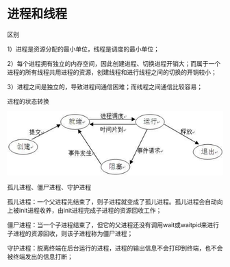 # 进程和线程

区别

1）进程是资源分配的最小单位，线程是调度的最小单位；

2）每个进程拥有独立的内存空间，因此创建进程、切换进程开销大；而属于一个进程的所有线程共用进程的资源，创建线程和进行线程之间的切换的开销较小；

3）进程之间是独立的，导致进程间通信困难；而线程之间通信比较容易；

进程的状态转换

![](../.gitbook/assets/进程状态转移.jpg)

孤儿进程、僵尸进程、守护进程

孤儿进程：一个父进程先结束了，则子进程就变成了孤儿进程。孤儿进程会自动向上被init进程收养，由init进程完成子进程的资源回收工作；

僵尸进程：当一个子进程结束了，但它的父进程还没有调用wait或waitpid来进行子进程的资源回收，则该子进程称为僵尸进程；

守护进程：脱离终端在后台运行的进程，进程的输出信息不会打印到终端，也不会被终端发出的信息打断；